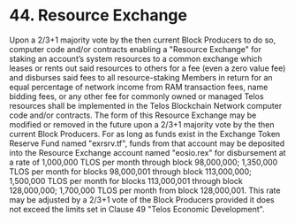 # 44. Resource Exchange

Upon a 2/3+1 majority vote by the then current Block Producers to do so, computer code and/or contracts enabling a "Resource Exchange" for staking an account’s system resources to a common exchange which leases or rents out said resources to others for a fee (even a zero value fee) and disburses said fees to all resource-staking Members in return for an equal percentage of network income from RAM transaction fees, name bidding fees, or any other fee for commonly owned or managed Telos resources shall be implemented in the Telos Blockchain Network computer code and/or contracts. The form of this Resource Exchange may be modified or removed in the future upon a 2/3+1 majority vote by the then current Block Producers. For as long as funds exist in the Exchange Token Reserve Fund named "exrsrv.tf", funds from that account may be deposited into the Resource Exchange account named "eosio.rex" for disbursement at a rate of 1,000,000 TLOS per month through block 98,000,000; 1,350,000 TLOS per month for blocks 98,000,001 through block 113,000,000; 1,500,000 TLOS per month for blocks 113,000,001 through block 128,000,000; 1,700,000 TLOS per month from block 128,000,001. This rate may be adjusted by a 2/3+1 vote of the Block Producers provided it does not exceed the limits set in Clause 49 "Telos Economic Development".

